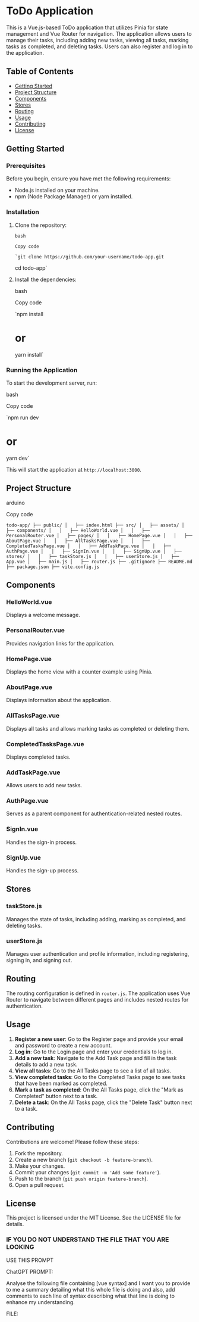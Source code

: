 # ToDo Application

This is a Vue.js-based ToDo application that utilizes Pinia for state management and Vue Router for navigation. The application allows users to manage their tasks, including adding new tasks, viewing all tasks, marking tasks as completed, and deleting tasks. Users can also register and log in to the application.

## Table of Contents

- [Getting Started](#getting-started)
- [Project Structure](#project-structure)
- [Components](#components)
- [Stores](#stores)
- [Routing](#routing)
- [Usage](#usage)
- [Contributing](#contributing)
- [License](#license)

## Getting Started

### Prerequisites

Before you begin, ensure you have met the following requirements:

- Node.js installed on your machine.
- npm (Node Package Manager) or yarn installed.

### Installation

1.  Clone the repository:

        bash

        Copy code

        `git clone https://github.com/your-username/todo-app.git

    cd todo-app`

2.  Install the dependencies:

    bash

    Copy code

    `npm install

    # or

    yarn install`

### Running the Application

To start the development server, run:

bash

Copy code

`npm run dev

# or

yarn dev`

This will start the application at `http://localhost:3000`.

## Project Structure

arduino

Copy code

`todo-app/
├── public/
│   ├── index.html
├── src/
│   ├── assets/
│   ├── components/
│   │   ├── HelloWorld.vue
│   │   ├── PersonalRouter.vue
│   ├── pages/
│   │   ├── HomePage.vue
│   │   ├── AboutPage.vue
│   │   ├── AllTasksPage.vue
│   │   ├── CompletedTasksPage.vue
│   │   ├── AddTaskPage.vue
│   │   ├── AuthPage.vue
│   │   ├── SignIn.vue
│   │   ├── SignUp.vue
│   ├── stores/
│   │   ├── taskStore.js
│   │   ├── userStore.js
│   ├── App.vue
│   ├── main.js
│   ├── router.js
├── .gitignore
├── README.md
├── package.json
├── vite.config.js`

## Components

### HelloWorld.vue

Displays a welcome message.

### PersonalRouter.vue

Provides navigation links for the application.

### HomePage.vue

Displays the home view with a counter example using Pinia.

### AboutPage.vue

Displays information about the application.

### AllTasksPage.vue

Displays all tasks and allows marking tasks as completed or deleting them.

### CompletedTasksPage.vue

Displays completed tasks.

### AddTaskPage.vue

Allows users to add new tasks.

### AuthPage.vue

Serves as a parent component for authentication-related nested routes.

### SignIn.vue

Handles the sign-in process.

### SignUp.vue

Handles the sign-up process.

## Stores

### taskStore.js

Manages the state of tasks, including adding, marking as completed, and deleting tasks.

### userStore.js

Manages user authentication and profile information, including registering, signing in, and signing out.

## Routing

The routing configuration is defined in `router.js`. The application uses Vue Router to navigate between different pages and includes nested routes for authentication.

## Usage

1.  **Register a new user**: Go to the Register page and provide your email and password to create a new account.
2.  **Log in**: Go to the Login page and enter your credentials to log in.
3.  **Add a new task**: Navigate to the Add Task page and fill in the task details to add a new task.
4.  **View all tasks**: Go to the All Tasks page to see a list of all tasks.
5.  **View completed tasks**: Go to the Completed Tasks page to see tasks that have been marked as completed.
6.  **Mark a task as completed**: On the All Tasks page, click the "Mark as Completed" button next to a task.
7.  **Delete a task**: On the All Tasks page, click the "Delete Task" button next to a task.

## Contributing

Contributions are welcome! Please follow these steps:

1.  Fork the repository.
2.  Create a new branch (`git checkout -b feature-branch`).
3.  Make your changes.
4.  Commit your changes (`git commit -m 'Add some feature'`).
5.  Push to the branch (`git push origin feature-branch`).
6.  Open a pull request.

## License

This project is licensed under the MIT License. See the LICENSE file for details.

### IF YOU DO NOT UNDERSTAND THE FILE THAT YOU ARE LOOKING

USE THIS PROMPT

ChatGPT PROMPT:

Analyse the following file containing [vue syntax] and I want you to provide to me a summary detailing what this whole file is doing and also, add comments to each line of syntax describing what that line is doing to enhance my understanding.

FILE:
